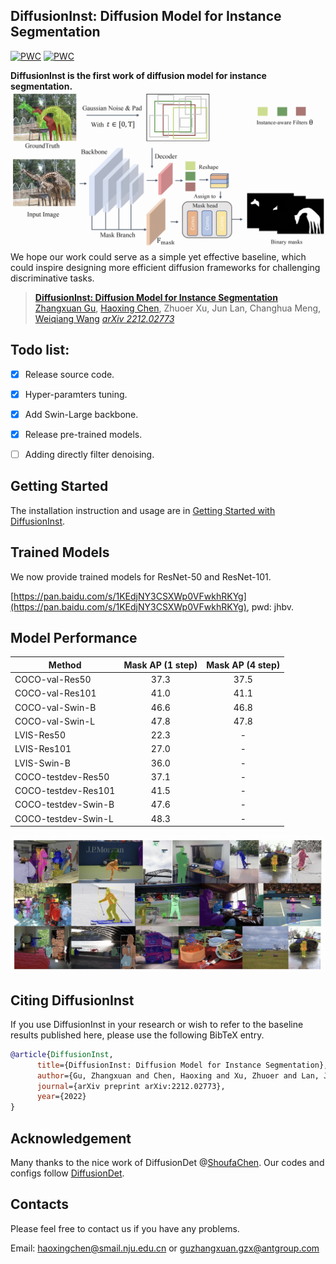 ## DiffusionInst: Diffusion Model for Instance Segmentation

[![PWC](https://img.shields.io/endpoint.svg?url=https://paperswithcode.com/badge/diffusioninst-diffusion-model-for-instance/instance-segmentation-on-lvis-v1-0-val)](https://paperswithcode.com/sota/instance-segmentation-on-lvis-v1-0-val?p=diffusioninst-diffusion-model-for-instance)
[![PWC](https://img.shields.io/endpoint.svg?url=https://paperswithcode.com/badge/diffusioninst-diffusion-model-for-instance/instance-segmentation-on-coco)](https://paperswithcode.com/sota/instance-segmentation-on-coco?p=diffusioninst-diffusion-model-for-instance)

**DiffusionInst is the first work of diffusion model for instance segmentation.**
![](figure/arch.jpeg)
We hope our work could serve as a simple yet effective baseline, which could inspire designing more efficient diffusion frameworks for challenging discriminative tasks.


> [**DiffusionInst: Diffusion Model for Instance Segmentation**](https://arxiv.org/abs/2212.02773)               
> [Zhangxuan Gu](https://scholar.google.com/citations?user=Wkp3s68AAAAJ&hl=zh-CN&oi=ao), [Haoxing Chen](https://scholar.google.com/citations?hl=zh-CN&pli=1&user=BnS7HzAAAAAJ), Zhuoer Xu, Jun Lan, Changhua Meng, [Weiqiang Wang](https://scholar.google.com/citations?hl=zh-CN&user=yZ5iffAAAAAJ) 
> *[arXiv 2212.02773](https://arxiv.org/abs/2212.02773)*  

## Todo list:
- [x] Release source code.
- [x] Hyper-paramters tuning.
- [x] Add Swin-Large backbone.
- [x] Release pre-trained models.
- [ ] Adding directly filter denoising.


## Getting Started
The installation instruction and usage are in [Getting Started with DiffusionInst](GETTING_STARTED.md).

## Trained Models
We now provide trained models for ResNet-50 and ResNet-101.

[https://pan.baidu.com/s/1KEdjNY3CSXWp0VFwkhRKYg](https://pan.baidu.com/s/1KEdjNY3CSXWp0VFwkhRKYg), pwd: jhbv.




## Model Performance
Method | Mask AP (1 step) | Mask AP (4 step) 
--- |:---:|:---:
COCO-val-Res50 | 37.3| 37.5 
COCO-val-Res101 | 41.0| 41.1 
COCO-val-Swin-B| 46.6| 46.8
COCO-val-Swin-L| 47.8| 47.8
LVIS-Res50 | 22.3| - 
LVIS-Res101| 27.0| - 
LVIS-Swin-B| 36.0| - 
COCO-testdev-Res50 | 37.1| - 
COCO-testdev-Res101 | 41.5| -
COCO-testdev-Swin-B| 47.6| -
COCO-testdev-Swin-L| 48.3| -

![](figure/visual.jpeg)

## Citing DiffusionInst

If you use DiffusionInst in your research or wish to refer to the baseline results published here, please use the following BibTeX entry.

```BibTeX
@article{DiffusionInst,
      title={DiffusionInst: Diffusion Model for Instance Segmentation},
      author={Gu, Zhangxuan and Chen, Haoxing and Xu, Zhuoer and Lan, Jun and Meng, Changhua and Wang, Weiqiang},
      journal={arXiv preprint arXiv:2212.02773},
      year={2022}
}
```
## Acknowledgement
Many thanks to the nice work of DiffusionDet @[ShoufaChen](https://github.com/ShoufaChen). Our codes and configs follow [DiffusionDet](https://github.com/ShoufaChen/DiffusionDet).

## Contacts
Please feel free to contact us if you have any problems.

Email: [haoxingchen@smail.nju.edu.cn](haoxingchen@smail.nju.edu.cn) or [guzhangxuan.gzx@antgroup.com](guzhangxuan.gzx@antgroup.com)

